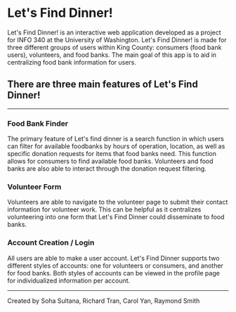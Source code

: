 # Let's Find Dinner!

Let's Find Dinner! is an interactive web application developed as a project for INFO 340 at the University of Washington.
Let's Find Dinner! is made for three different groups of users within King County: consumers (food bank users), volunteers, and food banks.
The main goal of this app is to aid in centralizing food bank information for users.  

## There are three main features of Let's Find Dinner!

---

### **Food Bank Finder**
The primary feature of Let's find dinner is a search function in which users can filter for available foodbanks
by hours of operation, location, as well as specific donation requests for items that food banks need. This 
function allows for consumers to find available food banks. Volunteers and food banks are also able to interact
through the donation request filtering. 

### **Volunteer Form**
Volunteers are able to navigate to the volunteer page to submit their contact information for volunteer work. 
This can be helpful as it centralizes volunteering into one form that Let's Find Dinner could disseminate to 
food banks. 

### **Account Creation / Login**
All users are able to make a user account. Let's Find Dinner supports two different styles of accounts: one for
volunteers or consumers, and another for food banks. Both styles of accounts can be viewed in the profile page for 
individualized information per account. 

---

Created by Soha Sultana, Richard Tran, Carol Yan, Raymond Smith